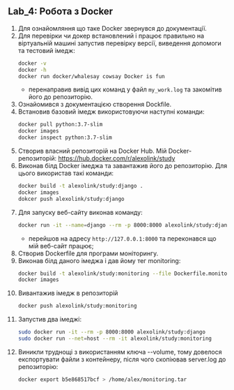 ## Lab_4: Робота з Docker

1. Для ознайомляння що таке Docker звернувся до документації.
2. Для перевірки чи докер встановлений і працює правильно на віртуальній машині запустив перевірку версії, виведення допомоги та тестовий імедж:
    ```bash
    docker -v
    docker -h
    docker run docker/whalesay cowsay Docker is fun
    ```
    - перенаправив вивід цих команд у файл `my_work.log` та закомітив його до репозиторію.
3. Ознайомився з документацією створення Dockfile.
4. Встановив базовий імедж використовуючи наступні команди:
    ```bash
    docker pull python:3.7-slim
    docker images
    docker inspect python:3.7-slim
    ```
5. Створив власний репозиторій на Docker Hub. Мій Docker-репозиторій: https://hub.docker.com/r/alexolink/study
6. Виконав білд Docker імеджа та завантажив його до репозиторію. Для цього використав такі команди:
    ```bash
    docker build -t alexolink/study:django .
    docker images
    dokcer push alexolink/study:django
    ```
7. Для запуску веб-сайту виконав команду:
    ```bash
    docker run -it --name=django --rm -p 8000:8000 alexolink/study:django
    ``` 
    - перейшов на адресу `http://127.0.0.1:8000` та переконався що мій веб-сайт працює;
8. Створив Dockerfile для програми моніторингу.
9. Виконав білд даного імеджа і дав йому тег monitoring:
    ```bash
    docker build -t alexolink/study:monitoring --file Dockerfile.monitoring . 
    docker images
    ``` 
10. Вивантажив імедж в репозиторій
    ```bash
    docker push alexolink/study:monitoring
    ```
11. Запустив два імеджі:
    ```bash
    sudo docker run -it --rm -p 8000:8000 alexolink/study:django
    sudo docker run --net=host --rm -it alexolink/study:monitoring
    ```
12. Виникли труднощі з використанням ключа --volume, тому довелося експортувати файли з контейнеру, після чого скопіював server.log до репозиторію:
    ```bash
    docker export b5e868517bcf > /home/alex/monitoring.tar
    ```